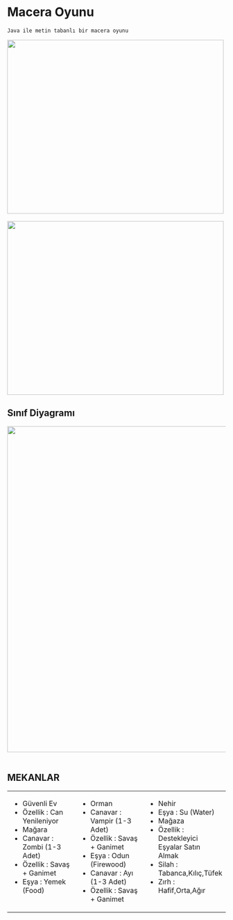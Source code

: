 # Macera Oyunu
````
Java ile metin tabanlı bir macera oyunu
````


<div>
<img src="https://user-images.githubusercontent.com/58556840/163719197-e5595b85-6b01-4965-b87b-8a257856d391.png" width="499" height="400">
&nbsp;
<img src="https://user-images.githubusercontent.com/58556840/163719199-93aa23aa-8800-48b9-9cbb-24e9191d5c67.png" width="499" height="400">
</div>

## Sınıf Diyagramı
<div>
<img src="https://user-images.githubusercontent.com/58556840/163719204-06a7393d-35bd-412b-bc7d-ae693c33658e.jpg" width="999" height="750">
&nbsp;

</div>

## MEKANLAR
<div>
  <table>
    <tr>
      <td valign="top" width="33%">
        <ul>
          <li>Güvenli Ev</li>
          <li>Özellik : Can Yenileniyor</li>
          <li>Mağara</li>
          <li>Canavar : Zombi (1-3 Adet)</li>
          <li>Özellik : Savaş + Ganimet</li>
          <li>Eşya : Yemek (Food)</li>
        </ul>
      </td>
      <td valign="top" width="33%">
        <ul>
          <li>Orman</li>
          <li>Canavar : Vampir (1-3 Adet)</li>
          <li>Özellik : Savaş + Ganimet</li>
          <li>Eşya : Odun (Firewood)</li>
          <li>Canavar : Ayı (1-3 Adet)</li>
          <li>Özellik : Savaş + Ganimet</li>
        </ul>
      </td>
      <td valign="top" width="33%">
        <ul>
          <li>Nehir</li>
          <li>Eşya : Su (Water)</li>
          <li>Mağaza</li>
          <li>Özellik : Destekleyici Eşyalar Satın Almak</li>
          <li>Silah : Tabanca,Kılıç,Tüfek</li>
          <li>Zırh : Hafif,Orta,Ağır</li>
        </ul>
      </td>
    </tr>
  </table>  
</div>
